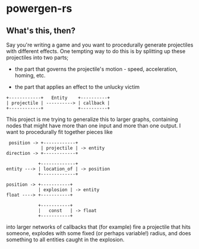 # powergen-rs

## What's this, then?

Say you're writing a game and you want to procedurally generate projectiles with different effects. One tempting way to do this is by splitting up these projectiles into two parts;

* the part that governs the projectile's motion - speed, acceleration, homing, etc.

* the part that applies an effect to the unlucky victim

```
+------------+   Entity    +----------+
| projectile | ----------> | callback |
+------------+             +----------+
```

This project is me trying to generalize this to larger graphs, containing nodes that might have more than one input and more than one output. I want to procedurally fit together pieces like

```
 position -> +------------+
             | projectile | -> entity
direction -> +------------+

            +-------------+
entity ---> | location_of | -> position
            +-------------+

position -> +-----------+
            | explosion | -> entity
float ----> +-----------+

            +-----------+
            |   const   | -> float
            +-----------+
```

into larger networks of callbacks that (for example) fire a projectile that hits someone, explodes with some fixed (or perhaps variable!) radius, and does something to all entities caught in the explosion.
